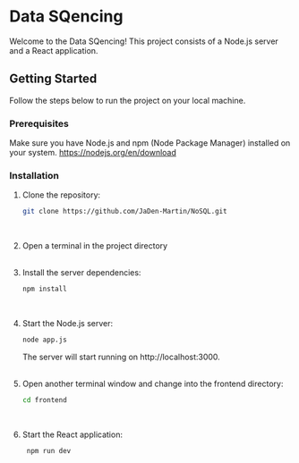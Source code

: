 # Data SQencing

Welcome to the Data SQencing! This project consists of a Node.js server and a React application.

## Getting Started

Follow the steps below to run the project on your local machine.

### Prerequisites

Make sure you have Node.js and npm (Node Package Manager) installed on your system. https://nodejs.org/en/download
</br>

### Installation

1. Clone the repository:

   ```bash
   git clone https://github.com/JaDen-Martin/NoSQL.git
   ```

   </br>

2. Open a terminal in the project directory
   </br>
   </br>

3. Install the server dependencies:

   ```bash
   npm install
   ```

   </br>

4. Start the Node.js server:

   ```bash
   node app.js
   ```

   The server will start running on http://localhost:3000.
   </br>
   </br>

5. Open another terminal window and change into the frontend directory:

   ```bash
   cd frontend
   ```

     </br>

6. Start the React application:
   ```bash
    npm run dev
   ```
